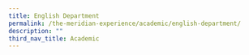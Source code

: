 ```yaml
---
title: English Department
permalink: /the-meridian-experience/academic/english-department/
description: ""
third_nav_title: Academic
---
```

